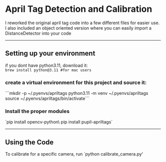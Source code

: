 <h1> April Tag Detection and Calibration </h1>

I reworked the original april tag code into a few different files for easier use.
I also included an object oriented version where you can easily import a DistanceDetector into your code 

-----------

<h2> Setting up your environment </h2>

if you dont have python3.11, download it:\
`brew install python@3.11 #for mac users`

<h3> create a virtual environment for this project and source it: </h3>
```mkdir -p ~/.pyenvs/apriltags
python3.11 -m venv ~/.pyenvs/apriltags
source ~/.pyenvs/apriltags/bin/activate```

<h3> Install the proper modules </h3>
`pip install opencv-python\
pip install pupil-apriltags`

------------

<H2> Using the Code </h2>

To calibrate for a specific camera, run
`python calibrate_camera.py'


